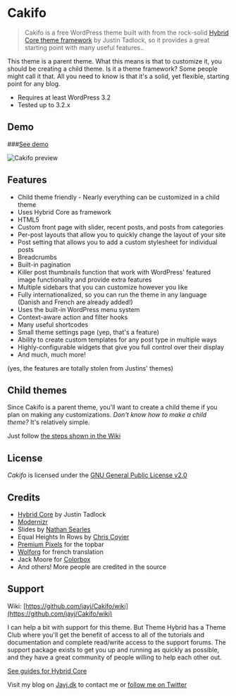 # Cakifo

> Cakifo is a free WordPress theme built with from the rock-solid [Hybrid Core theme framework](http://themehybrid.com/hybrid-core "Hybrid Core") by Justin Tadlock, so it provides a great starting point with many useful features..

This theme is a parent theme. What this means is that to customize it, you should be creating a child theme. Is it a theme framework? Some people might call it that. All you need to know is that it's a solid, yet flexible, starting point for any blog.

* Requires at least WordPress 3.2
* Tested up to 3.2.x

## Demo

###[See demo](http://wpthemes.jayj.dk/cakifo/)

![Cakifo preview](http://i.imgur.com/rUY1z.png)

## Features

* Child theme friendly - Nearly everything can be customized in a child theme
* Uses Hybrid Core as framework
* HTML5
* Custom front page with slider, recent posts, and posts from categories
* Per-post layouts that allow you to quickly change the layout of your site
* Post setting that allows you to add a custom stylesheet for individual posts
* Breadcrumbs
* Built-in pagination
* Killer post thumbnails function that work with WordPress' featured image functionality and provide extra features
* Multiple sidebars that you can customize however you like
* Fully internationalized, so you can run the theme in any language (Danish and French are already added!)
* Uses the built-in WordPress menu system
* Context-aware action and filter hooks
* Many useful shortcodes
* Small theme settings page (yep, that's a feature)
* Ability to create custom templates for any post type in multiple ways
* Highly-configurable widgets that give you full control over their display
* And much, much more!

(yes, the features are totally stolen from Justins' themes)

## Child themes

Since Cakifo is a parent theme, you'll want to create a child theme if you plan on making any customizations. *Don't know how to make a child theme?* It's relatively simple.

Just follow [the steps shown in the Wiki](https://github.com/jayj/Cakifo/wiki/Child-themes)

## License

<em>Cakifo</em> is licensed under the [GNU General Public License v2.0](http://www.gnu.org/licenses/gpl-2.0.html)

## Credits

* [Hybrid Core](http://themehybrid.com/hybrid-core "Hybrid Core") by Justin Tadlock
* [Modernizr](http://modernizr.com)
* Slides by [Nathan Searles](http://slidesjs.com)
* Equal Heights In Rows by [Chris Coyier](http://css-tricks.com/equal-height-blocks-in-rows/)
* [Premium Pixels](http://www.premiumpixels.com/) for the topbar
* [Wolforg](http://wolforg.eu/) for french translation
* Jack Moore for [Colorbox](http://colorpowered.com/colorbox/)
* And others! More people are credited in the source

## Support

Wiki: [https://github.com/jayj/Cakifo/wiki](https://github.com/jayj/Cakifo/wiki)

I can help a bit with support for this theme. But Theme Hybrid has a Theme Club where you'll get the benefit of access to all of the tutorials and documentation and complete read/write access to the support forums.
The support package exists to get you up and running as quickly as possible, and they have a great community of people willing to help each other out.

[See guides for Hybrid Core](http://themehybrid.com/hybrid-core)

Visit my blog on [Jayj.dk](http://jayj.dk) to contact me or [follow me on Twitter](http://twitter.com/jayjdk)